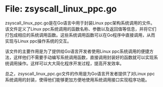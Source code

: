 # File: zsyscall_linux_ppc.go

zsyscall_linux_ppc.go是在Go语言中用于封装Linux ppc架构系统调用的文件。该文件定义了Linux ppc系统调用的函数名称、参数以及返回值等信息，并将它们打包成相应的系统调用函数。这些系统调用函数可以在Go程序中直接调用，从而实现与Linux ppc操作系统的交互。

该文件的主要作用是为了提供给Go语言开发者使用Linux ppc系统调用的便捷方法，这样他们不需要手动编写系统调用函数，直接调用封装好的函数就可以实现系统调用操作。这样可以大大简化程序开发过程，提高开发效率。

总之，zsyscall_linux_ppc.go文件的作用是为Go语言开发者提供了对Linux ppc系统调用的封装，使得他们能够更加方便地使用系统调用接口实现程序功能。

